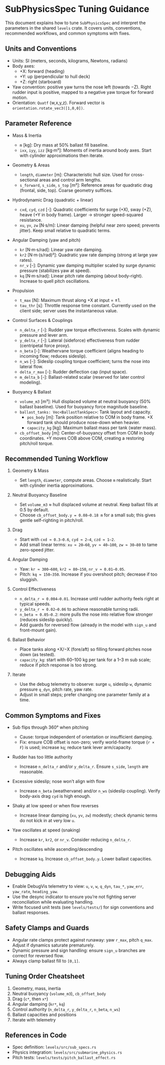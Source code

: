 # SubPhysicsSpec Tuning Guidance

This document explains how to tune `SubPhysicsSpec` and interpret the parameters in the shared `levels` crate. It covers units, conventions, recommended workflows, and common symptoms with fixes.

## Units and Conventions

- Units: SI (meters, seconds, kilograms, Newtons, radians)
- Body axes:
  - +X: forward (heading)
  - +Y: up (perpendicular to hull deck)
  - +Z: right (starboard)
- Yaw convention: positive yaw turns the nose left (towards −Z). Right rudder input is positive, mapped to a negative yaw torque for forward motion.
- Orientation: `Quatf` (w,x,y,z). Forward vector is `orientation.rotate_vec3([1,0,0])`.

## Parameter Reference

- Mass & Inertia
  - `m` [kg]: Dry mass at 50% ballast fill baseline.
  - `ixx`, `iyy`, `izz` [kg·m²]: Moments of inertia around body axes. Start with cylinder approximations then iterate.

- Geometry & Areas
  - `length`, `diameter` [m]: Characteristic hull size. Used for cross-sectional areas and control arm lengths.
  - `s_forward`, `s_side`, `s_top` [m²]: Reference areas for quadratic drag (frontal, side, top). Coarse geometry suffices.

- Hydrodynamic Drag (quadratic + linear)
  - `cxd`, `cyd`, `czd` [-]: Quadratic coefficients for surge (+X), sway (+Z), heave (+Y in body frame). Larger → stronger speed-squared resistance.
  - `xu`, `yv`, `zw` [N·s/m]: Linear damping (helpful near zero speed; prevents jitter). Keep small relative to quadratic terms.

- Angular Damping (yaw and pitch)
  - `kr` [N·m·s/rad]: Linear yaw rate damping.
  - `kr2` [N·m·(s/rad)²]: Quadratic yaw rate damping (strong at large yaw rates).
  - `nr_v` [-]: Dynamic yaw damping multiplier scaled by surge dynamic pressure (stabilizes yaw at speed).
  - `kq` [N·m·s/rad]: Linear pitch rate damping (about body-right). Increase to quell pitch oscillations.

- Propulsion
  - `t_max` [N]: Maximum thrust along +X at input = ±1.
  - `tau_thr` [s]: Throttle response time constant. Currently used on the client side; server uses the instantaneous value.

- Control Surfaces & Couplings
  - `n_delta_r` [-]: Rudder yaw torque effectiveness. Scales with dynamic pressure and lever arm.
  - `y_delta_r` [-]: Lateral (sideforce) effectiveness from rudder (centripetal force proxy).
  - `n_beta` [-]: Weathervane torque coefficient (aligns heading to incoming flow; reduces sideslip).
  - `n_ws` [-]: Sideslip coupling torque coefficient; turns the nose into lateral flow.
  - `delta_r_max` [-]: Rudder deflection cap (input space).
  - `m_delta_b` [-]: Ballast-related scalar (reserved for later control modeling).

- Buoyancy & Ballast
  - `volume_m3` [m³]: Hull displaced volume at neutral buoyancy (50% ballast baseline). Used for buoyancy force magnitude baseline.
  - `ballast_tanks: Vec<BallastTankSpec>`: Tank layout and capacity.
    - `pos_body` [m]: Tank position relative to COM in body frame. +X forward tank should produce nose-down when heavier.
    - `capacity_kg` [kg]: Maximum ballast mass per tank (water mass).
  - `cb_offset_body` [m]: Center-of-buoyancy offset from COM in body coordinates. +Y moves COB above COM, creating a restoring pitch/roll torque.

## Recommended Tuning Workflow

1. Geometry & Mass
   - Set `length`, `diameter`, compute areas. Choose `m` realistically. Start with cylinder inertia approximations.

2. Neutral Buoyancy Baseline
   - Set `volume_m3` ≈ hull displaced volume at neutral. Keep ballast fills at 0.5 by default.
   - Choose `cb_offset_body.y = 0.08–0.18 m` for a small sub; this gives gentle self-righting in pitch/roll.

3. Drag
   - Start with `cxd ≈ 0.3–0.6`, `cyd ≈ 2–4`, `czd ≈ 1–2`.
   - Add small linear terms: `xu ≈ 20–60`, `yv ≈ 40–100`, `zw ≈ 30–80` to tame zero-speed jitter.

4. Angular Damping
   - Yaw: `kr ≈ 300–600`, `kr2 ≈ 80–150`, `nr_v ≈ 0.01–0.05`.
   - Pitch: `kq ≈ 150–350`. Increase if you overshoot pitch; decrease if too sluggish.

5. Control Effectiveness
   - `n_delta_r ≈ 0.004–0.01`. Increase until rudder authority feels right at typical speeds.
   - `y_delta_r ≈ 0.02–0.06` to achieve reasonable turning radii.
   - `n_beta ≈ 0.05–0.2`: more pulls the nose into relative flow stronger (reduces sideslip quickly).
   - Add guards for reversed flow (already in the model with `sign_u` and front-mount gain).

6. Ballast Behavior
   - Place tanks along +X/−X (fore/aft) so filling forward pitches nose down (as tested).
   - `capacity_kg`: start with 60–100 kg per tank for a 1–3 m sub scale; reduce if pitch response is too strong.

7. Iterate
   - Use the debug telemetry to observe: surge `u`, sideslip `w`, dynamic pressure `q_dyn`, pitch rate, yaw rate.
   - Adjust in small steps; prefer changing one parameter family at a time.

## Common Symptoms and Fixes

- Sub flips through 360° when pitching
  - Cause: torque independent of orientation or insufficient damping.
  - Fix: ensure COB offset is non-zero; verify world-frame torque (`r × F`) is used; increase `kq`; reduce tank lever arm/capacity.

- Rudder has too little authority
  - Increase `n_delta_r` and/or `y_delta_r`. Ensure `s_side`, `length` are reasonable.

- Excessive sideslip; nose won’t align with flow
  - Increase `n_beta` (weathervane) and/or `n_ws` (sideslip coupling). Verify body-axis drag `cyd` is high enough.

- Shaky at low speed or when flow reverses
  - Increase linear damping (`xu`, `yv`, `zw`) modestly; check dynamic terms do not kick in at very low `u`.

- Yaw oscillates at speed (snaking)
  - Increase `kr`, `kr2`, or `nr_v`. Consider reducing `n_delta_r`.

- Pitch oscillates while ascending/descending
  - Increase `kq`. Increase `cb_offset_body.y`. Lower ballast capacities.

## Debugging Aids

- Enable DebugVis telemetry to view: `u`, `v`, `w`, `q_dyn`, `tau_*`, `yaw_err`, `yaw_rate`, `heading_yaw`.
- Use the desync indicator to ensure you’re not fighting server reconciliation while evaluating handling.
- Write focused unit tests (see `levels/tests/`) for sign conventions and ballast responses.

## Safety Clamps and Guards

- Angular rate clamps protect against runaway: yaw `r_max`, pitch `q_max`. Adjust if dynamics saturate prematurely.
- Dynamic pressure and sign handling: ensure `sign_u` branches are correct for reversed flow.
- Always clamp ballast fill to `[0,1]`.

## Tuning Order Cheatsheet

1. Geometry, mass, inertia
2. Neutral buoyancy (`volume_m3`), `cb_offset_body`
3. Drag (`c*`, then `x*`)
4. Angular damping (`kr*`, `kq`)
5. Control authority (`n_delta_r`, `y_delta_r`, `n_beta`, `n_ws`)
6. Ballast capacities and positions
7. Iterate with telemetry

## References in Code

- Spec definition: `levels/src/sub_specs.rs`
- Physics integration: `levels/src/submarine_physics.rs`
- Pitch tests: `levels/tests/pitch_ballast_effect.rs`

